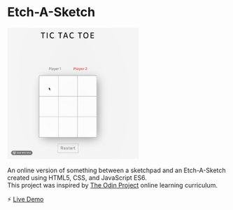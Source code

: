 # Etch-A-Sketch

<img src="https://github.com/morganbonhomme/Tic-Tac-Toe/blob/master/assets/tictactoe.gif" width="300" height="300"/>

An online version of something between a sketchpad and an Etch-A-Sketch created using HTML5, CSS, and JavaScript ES6.  
This project was inspired by [The Odin Project](https://www.theodinproject.com/) online learning curriculum.

:zap: [Live Demo](https://morganbonhomme.github.io/Etch-A-Sketch/)

